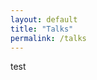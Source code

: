 ```yaml
---
layout: default
title: "Talks"
permalink: /talks
---
```


test

<!-- ## Talks

* Ranking from sparse comparisons with non-uniformity @ CUHK-Shenzhen, China [[slides](/assets/slides/ranking.pdf)]
* Matrix completion @ 2024 IDEAL Get Ready for Research Workshop, Chicago [[slides](/assets/slides/MatrixCompletion.pdf)]
* Top-$$K$$ ranking with monotone adversary @ COLT 2024, Edmonton, Canada [[slides](/assets/slides/topK_semirandom.pdf)]
* $$O(T^{−1})$$ Convergence of optimistic-follow-the-regularized-leader in two-player zero-sum markov games @ SIAM OPT 2023, Seattle [[slides](/assets/slides/OFTRL.pdf)] -->